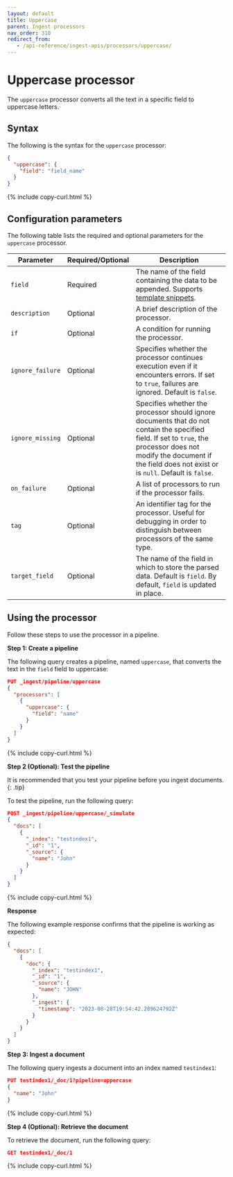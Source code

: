 ```yaml
---
layout: default
title: Uppercase
parent: Ingest processors
nav_order: 310
redirect_from:
   - /api-reference/ingest-apis/processors/uppercase/
---
```


# Uppercase processor

The `uppercase` processor converts all the text in a specific field to uppercase letters. 

## Syntax

The following is the syntax for the `uppercase` processor: 

```json
{
  "uppercase": {
    "field": "field_name"
  }
}
```
{% include copy-curl.html %}

## Configuration parameters

The following table lists the required and optional parameters for the `uppercase` processor.

| Parameter  | Required/Optional  | Description  |
|---|---|---|
`field`  | Required  | The name of the field containing the data to be appended. Supports [template snippets]({{site.url}}{{site.baseurl}}/ingest-pipelines/create-ingest/#template-snippets). |
`description`  | Optional  | A brief description of the processor.  |
`if` | Optional | A condition for running the processor. |
`ignore_failure` | Optional |  Specifies whether the processor continues execution even if it encounters errors. If set to `true`, failures are ignored. Default is `false`. |
`ignore_missing`  | Optional  | Specifies whether the processor should ignore documents that do not contain the specified field. If set to `true`, the processor does not modify the document if the field does not exist or is `null`. Default is `false`.  |
`on_failure` | Optional | A list of processors to run if the processor fails. |
`tag` | Optional | An identifier tag for the processor. Useful for debugging in order to distinguish between processors of the same type. |
`target_field`  | Optional  | The name of the field in which to store the parsed data. Default is `field`. By default, `field` is updated in place. |

## Using the processor

Follow these steps to use the processor in a pipeline.

**Step 1: Create a pipeline** 

The following query creates a pipeline, named `uppercase`, that converts the text in the `field` field to uppercase:

```json
PUT _ingest/pipeline/uppercase
{
  "processors": [
    {
      "uppercase": {
        "field": "name"
      }
    }
  ]
}
```
{% include copy-curl.html %}


**Step 2 (Optional): Test the pipeline**

It is recommended that you test your pipeline before you ingest documents.
{: .tip}

To test the pipeline, run the following query:

```json
POST _ingest/pipeline/uppercase/_simulate
{
  "docs": [
    {
      "_index": "testindex1",
      "_id": "1",
      "_source": {
        "name": "John"
      }
    }
  ]
}
```
{% include copy-curl.html %}

**Response**

The following example response confirms that the pipeline is working as expected:

```json
{
  "docs": [
    {
      "doc": {
        "_index": "testindex1",
        "_id": "1",
        "_source": {
          "name": "JOHN"
        },
        "_ingest": {
          "timestamp": "2023-08-28T19:54:42.289624792Z"
        }
      }
    }
  ]
}
```

**Step 3: Ingest a document**

The following query ingests a document into an index named `testindex1`:

```json
PUT testindex1/_doc/1?pipeline=uppercase
{
  "name": "John"
}
```
{% include copy-curl.html %}

**Step 4 (Optional): Retrieve the document**

To retrieve the document, run the following query:

```json
GET testindex1/_doc/1
```
{% include copy-curl.html %}
